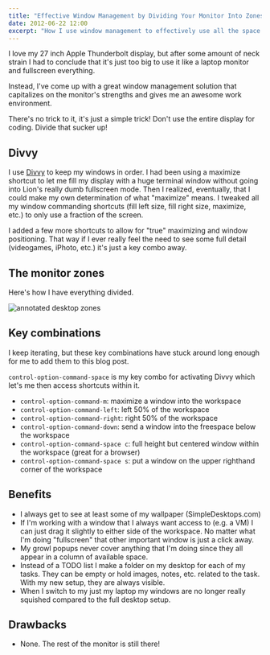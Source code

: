 ```yaml
---
title: "Effective Window Management by Dividing Your Monitor Into Zones"
date: 2012-06-22 12:00
excerpt: "How I use window management to effectively use all the space on a 27 inch Apple Thunderbolt display."
---
```


I love my 27 inch Apple Thunderbolt display, but after some amount of neck strain I had to conclude that it's just too big to use it like a laptop monitor and fullscreen everything.

Instead, I've come up with a great window management solution that capitalizes on the monitor's strengths and gives me an awesome work environment.

There's no trick to it, it's just a simple trick! Don't use the entire display for coding. Divide that sucker up!

## Divvy

I use [Divvy](http://mizage.com/divvy/) to keep my windows in order. I had been using a maximize shortcut to let me fill my display with a huge terminal window without going into Lion's really dumb fullscreen mode. Then I realized, eventually, that I could make my own determination of what "maximize" means. I tweaked all my window commanding shortcuts (fill left size, fill right size, maximize, etc.) to only use a fraction of the screen.

I added a few more shortcuts to allow for "true" maximizing and window positioning. That way if I ever really feel the need to see some full detail (videogames, iPhoto, etc.) it's just a key combo away.

## The monitor zones

Here's how I have everything divided.

![annotated desktop zones](/assets/images/2012-06-22/annotated_desktop.png)

## Key combinations

I keep iterating, but these key combinations have stuck around long enough for me to add them to this blog post.

`control-option-command-space` is my key combo for activating Divvy which let's me then access shortcuts within it.

- `control-option-command-m`: maximize a window into the workspace
- `control-option-command-left`: left 50% of the workspace
- `control-option-command-right`: right 50% of the workspace
- `control-option-command-down`: send a window into the freespace below the workspace
- `control-option-command-space c`: full height but centered window within the workspace (great for a browser)
- `control-option-command-space s`: put a window on the upper righthand corner of the workspace

## Benefits

- I always get to see at least some of my wallpaper (SimpleDesktops.com)
- If I'm working with a window that I always want access to (e.g. a VM) I can just drag it slightly to either side of the workspace. No matter what I'm doing "fullscreen" that other important window is just a click away.
- My growl popups never cover anything that I'm doing since they all appear in a column of available space.
- Instead of a TODO list I make a folder on my desktop for each of my tasks. They can be empty or hold images, notes, etc. related to the task. With my new setup, they are always visible.
- When I switch to my just my laptop my windows are no longer really squished compared to the full desktop setup.

## Drawbacks

- None. The rest of the monitor is still there!

